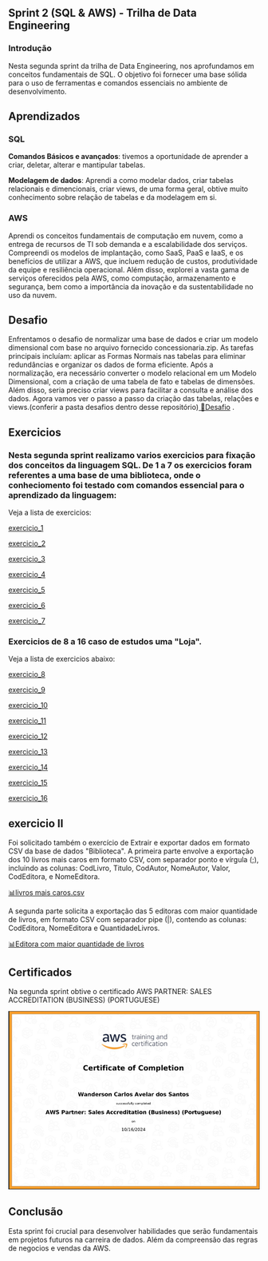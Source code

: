 ## Sprint 2 (SQL & AWS) - Trilha de Data Engineering

### Introdução

Nesta segunda sprint da trilha de Data Engineering, nos aprofundamos em conceitos fundamentais de SQL. O objetivo foi fornecer uma base sólida para o uso de ferramentas e comandos essenciais no ambiente de desenvolvimento.

## Aprendizados

### SQL
**Comandos Básicos e avançados**: tivemos a oportunidade de aprender a criar, deletar, alterar e mantipular tabelas.

**Modelagem de dados**: Aprendi a como modelar dados, criar tabelas relacionais e dimencionais, criar views, de uma forma geral, obtive muito conhecimento sobre relação de tabelas e da modelagem em si. 


### AWS

 Aprendi os conceitos fundamentais de computação em nuvem, como a entrega de recursos de TI sob demanda e a escalabilidade dos serviços. Compreendi os modelos de implantação, como SaaS, PaaS e IaaS, e os benefícios de utilizar a AWS, que incluem redução de custos, produtividade da equipe e resiliência operacional. Além disso, explorei a vasta gama de serviços oferecidos pela AWS, como computação, armazenamento e segurança, bem como a importância da inovação e da sustentabilidade no uso da nuvem.



## Desafio 
Enfrentamos o desafio de normalizar uma base de dados e criar um modelo dimensional com base no arquivo fornecido concessionaria.zip. As tarefas principais incluíam: aplicar as Formas Normais nas tabelas para eliminar redundâncias e organizar os dados de forma eficiente. Após a normalização, era necessário converter o modelo relacional em um Modelo Dimensional, com a criação de uma tabela de fato e tabelas de dimensões. Além disso, seria preciso criar views para facilitar a consulta e análise dos dados. Agora vamos ver o passo a passo da criação das tabelas, relações e views.(conferir a pasta desafios dentro desse repositório)[ 📁Desafio](../sprint_2/desafio/)
.


## Exercicios 

### Nesta segunda sprint realizamo varios exercicios para fixação dos conceitos da linguagem SQL. De 1 a 7 os exercicios foram referentes a uma base de uma biblioteca, onde o conheciomento foi testado com comandos essencial para o aprendizado da linguagem:

Veja a lista de exercicios:


[ exercicio_1](../sprint_2/exercicios/ex_1.sql)

[ exercicio_2](../sprint_2/exercicios/ex_2.sql)

[ exercicio_3](../sprint_2/exercicios/ex_3.sql)

[ exercicio_4](../sprint_2/exercicios/ex_4.sql)

[ exercicio_5](../sprint_2/exercicios/ex_5.sql)

[ exercicio_6](../sprint_2/exercicios/ex_6.sql)

[ exercicio_7](../sprint_2/exercicios/ex_7.sql)




### Exercicios de 8 a 16 caso de estudos uma "Loja".

Veja a lista de exercicios abaixo:

[ exercicio_8](../sprint_2/exercicios/ex_8.sql)

[ exercicio_9](../sprint_2/exercicios/ex_9.sql)

[ exercicio_10](../sprint_2/exercicios/ex_10.sql)

[ exercicio_11](../sprint_2/exercicios/ex_11.sql)

[ exercicio_12](../sprint_2/exercicios/ex_12.sql)

[ exercicio_13](../sprint_2/exercicios/ex_13.sql)

[ exercicio_14](../sprint_2/exercicios/ex_14.sql)

[ exercicio_15](../sprint_2/exercicios/ex_15.sql)

[ exercicio_16](../sprint_2/exercicios/ex_16.sql)

## exercicio II

 Foi solicitado também o exercício de Extrair e exportar dados em formato CSV da base de dados "Biblioteca". A primeira parte envolve a exportação dos 10 livros mais caros em formato CSV, com separador ponto e vírgula (;), incluindo as colunas: CodLivro, Titulo, CodAutor, NomeAutor, Valor, CodEditora, e NomeEditora.

[ 📊livros mais caros.csv](../sprint_2/exercicios/Livros_mais_caros.csv)

  A segunda parte solicita a exportação das 5 editoras com maior quantidade de livros, em formato CSV com separador pipe (|), contendo as colunas: CodEditora, NomeEditora e QuantidadeLivros.

  [📊Editora com maior quantidade de livros](../sprint_2/exercicios/Editoras_maior_quantidade_livro.csv)
 
## Certificados 
Na segunda sprint obtive o certificado AWS PARTNER: SALES ACCREDITATION (BUSINESS) (PORTUGUESE)

![certificado aws]( ../sprint_2/certificados/AWS_certificado.png)

## Conclusão

Esta sprint foi crucial para desenvolver habilidades que serão fundamentais em projetos futuros na carreira de dados. Além da compreensão das regras de negocios e vendas da AWS.